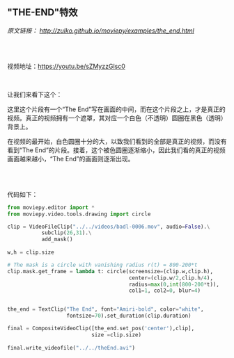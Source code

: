 ## "THE-END"特效

*原文链接：
http://zulko.github.io/moviepy/examples/the_end.html*

</br>
</br>

视频地址：https://youtu.be/sZMyzzGlsc0

</br>

让我们来看下这个：

这里这个片段有一个“The End”写在画面的中间，而在这个片段之上，才是真正的视频。真正的视频拥有一个遮罩，其对应一个白色（不透明）圆圈在黑色（透明）背景上。

在视频的最开始，白色圆圈十分的大，以致我们看到的全部是真正的视频，而没有看到“The End”的片段。接着，这个被色圆圈逐渐缩小，因此我们看的真正的视频画面越来越小，“The End”的画面则逐渐出现。

</br>
</br>

代码如下：
```python
from moviepy.editor import *
from moviepy.video.tools.drawing import circle

clip = VideoFileClip("../../videos/badl-0006.mov", audio=False).\
           subclip(26,31).\
           add_mask()
           
w,h = clip.size

# The mask is a circle with vanishing radius r(t) = 800-200*t               
clip.mask.get_frame = lambda t: circle(screensize=(clip.w,clip.h),
                                       center=(clip.w/2,clip.h/4),
                                       radius=max(0,int(800-200*t)),
                                       col1=1, col2=0, blur=4)


the_end = TextClip("The End", font="Amiri-bold", color="white",
                   fontsize=70).set_duration(clip.duration)

final = CompositeVideoClip([the_end.set_pos('center'),clip],
                           size =clip.size)
                           
final.write_videofile("../../theEnd.avi")
```